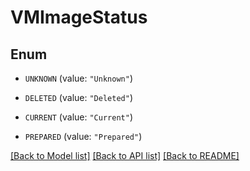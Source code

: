 # VMImageStatus

## Enum


* `UNKNOWN` (value: `"Unknown"`)

* `DELETED` (value: `"Deleted"`)

* `CURRENT` (value: `"Current"`)

* `PREPARED` (value: `"Prepared"`)


[[Back to Model list]](../README.md#documentation-for-models) [[Back to API list]](../README.md#documentation-for-api-endpoints) [[Back to README]](../README.md)



